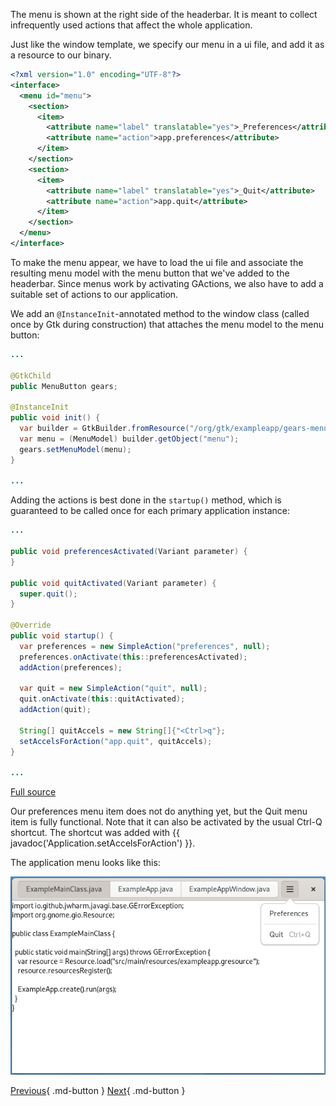 The menu is shown at the right side of the headerbar. It is meant to collect infrequently used actions that affect the whole application.

Just like the window template, we specify our menu in a ui file, and add it as a resource to our binary.

```xml
<?xml version="1.0" encoding="UTF-8"?>
<interface>
  <menu id="menu">
    <section>
      <item>
        <attribute name="label" translatable="yes">_Preferences</attribute>
        <attribute name="action">app.preferences</attribute>
      </item>
    </section>
    <section>
      <item>
        <attribute name="label" translatable="yes">_Quit</attribute>
        <attribute name="action">app.quit</attribute>
      </item>
    </section>
  </menu>
</interface>
```

To make the menu appear, we have to load the ui file and associate the resulting menu model with the menu button that we've added to the headerbar. Since menus work by activating GActions, we also have to add a suitable set of actions to our application.

We add an `@InstanceInit`-annotated method to the window class (called once by Gtk during construction) that attaches the menu model to the menu button:

```java
...

@GtkChild
public MenuButton gears;

@InstanceInit
public void init() {
  var builder = GtkBuilder.fromResource("/org/gtk/exampleapp/gears-menu.ui");
  var menu = (MenuModel) builder.getObject("menu");
  gears.setMenuModel(menu);
}

...
```

Adding the actions is best done in the `startup()` method, which is guaranteed to be called once for each primary application instance:

```java
...

public void preferencesActivated(Variant parameter) {
}

public void quitActivated(Variant parameter) {
  super.quit();
}

@Override
public void startup() {
  var preferences = new SimpleAction("preferences", null);
  preferences.onActivate(this::preferencesActivated);
  addAction(preferences);

  var quit = new SimpleAction("quit", null);
  quit.onActivate(this::quitActivated);
  addAction(quit);

  String[] quitAccels = new String[]{"<Ctrl>q"};
  setAccelsForAction("app.quit", quitAccels);
}

...
```

[Full source](https://github.com/jwharm/java-gi-examples/tree/main/GettingStarted/example-5-part4)

Our preferences menu item does not do anything yet, but the Quit menu item is fully functional. Note that it can also be activated by the usual Ctrl-Q shortcut. The shortcut was added with {{ javadoc('Application.setAccelsForAction') }}.

The application menu looks like this:

![Application window](img/getting-started-app4.png)

[Previous](getting_started_08.md){ .md-button } [Next](getting_started_10.md){ .md-button }
